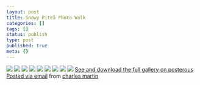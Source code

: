 ```yaml
---
layout: post
title: Snowy Piteå Photo Walk
categories: []
tags: []
status: publish
type: post
published: true
meta: {}
---
```




[![](http://posterous.com/getfile/files.posterous.com/charlesmartin/tkhXHcfBMjzwaWQzyNOceGmzuzpWV6m4hucnHX891KKZffI2hZEqynyxpD8f/IMG_5563.jpeg.scaled.500.jpg)](http://posterous.com/getfile/files.posterous.com/charlesmartin/6YUezXrLo18aiqlCM5YIUPh326MWOSUWrZFamCT1Gd1NAtfUUPvVaTX15fdD/IMG_5563.jpeg.scaled.1000.jpg) 
[![](http://posterous.com/getfile/files.posterous.com/charlesmartin/8P5vj6JYZ4znuYN300z6wvMB8CV3c3R3JWbWEiaq0L9GBz9Iqj7y2J8vP0Wt/IMG_5565.jpeg.scaled.500.jpg)](http://posterous.com/getfile/files.posterous.com/charlesmartin/Azg1WPAitieUYqeJLxwFKQK87VMaoRC6nX9vxdEkbyUDr9LJiD5KcWzuXPh5/IMG_5565.jpeg.scaled.1000.jpg) 
[![](http://posterous.com/getfile/files.posterous.com/charlesmartin/7OeX4y9EnZYvplvUJr8f1qIPnRln48CFzAgdACQnqkzXlIdPqeb6KVtubEhE/IMG_5566.jpeg.scaled.500.jpg)](http://posterous.com/getfile/files.posterous.com/charlesmartin/ChFBheA64rVKwh2i2Gi6jqBMZ5vpPxrCF738PiAft2VqY8bKA7mgi9Uikbjr/IMG_5566.jpeg.scaled.1000.jpg) 
[![](http://posterous.com/getfile/files.posterous.com/charlesmartin/OiBfHZ9vVErvSzBzGnTjQ5hr5hPtUz6dwoUbUJdlNMbOA4vNEKdJJPWZioX4/IMG_5569.jpeg.scaled.500.jpg)](http://posterous.com/getfile/files.posterous.com/charlesmartin/u7dcHR6z7zaKln8fPj3BPO1MN2PFNKuT2l6ck5YdyIB2q0T4eXZg68hVJkw1/IMG_5569.jpeg.scaled.1000.jpg) 
[![](http://posterous.com/getfile/files.posterous.com/charlesmartin/dSS3kJmslihioU5jAWCdqbsOdVAJ5NuBaDB58aQxvln0sdVH5dAIjwpAuWOH/IMG_5574.jpeg.scaled.500.jpg)](http://posterous.com/getfile/files.posterous.com/charlesmartin/0WXbmMDU1JatgI9LQMI7FKxBQaheaBROHsUReAsBnBiCVFYJLnAJO3liqqCQ/IMG_5574.jpeg.scaled.1000.jpg) 
[![](http://posterous.com/getfile/files.posterous.com/charlesmartin/ZNENWp3UnPh36pIDpcxTODQAVn0DVhfDnHsYBVf7obKZSA6PLABYA7TDcvfp/IMG_5575.jpeg.scaled.500.jpg)](http://posterous.com/getfile/files.posterous.com/charlesmartin/fnopFhRiyNijDqObHHtxigus7JAPKb60hEBDujhQzHzXoDGx7Lts6ILIgNxX/IMG_5575.jpeg.scaled.1000.jpg) 
[![](http://posterous.com/getfile/files.posterous.com/charlesmartin/CwJk9xRtDNrFiVcRc5uKnZrTsDOzOdTapF5iOxyUx8B0DSS0UpJ7vjaoZKRC/IMG_5578.jpeg.scaled.500.jpg)](http://posterous.com/getfile/files.posterous.com/charlesmartin/AYbiAKR1DKpMYqUwpXvHF3Tmmp5mIiM36Y4CG3AdmzQplw7iW47G8gDrtF9E/IMG_5578.jpeg.scaled.1000.jpg) 
[![](http://posterous.com/getfile/files.posterous.com/charlesmartin/vLZV05mGStHdlRfj52vGL61v9urNWXH0TLjVaJmPX4klatiq1uXSQD9TuJf5/IMG_5579.jpeg.scaled.500.jpg)](http://posterous.com/getfile/files.posterous.com/charlesmartin/ZlyA3y3GHL3a2PPHWEei6Iwdj7FdWK8zDxZcJGNJreG3w14y11O4RSIjcWlU/IMG_5579.jpeg.scaled.1000.jpg) 
[![](http://posterous.com/getfile/files.posterous.com/charlesmartin/T75at8fKO8d70u7KJC7nvffysJtbPMBQuMgR4W1TDKBxeQsGVVlD4vOKqvpt/IMG_5582.jpeg.scaled.500.jpg)](http://posterous.com/getfile/files.posterous.com/charlesmartin/v0i7b9eYBB1G464dU1OzC80YEuKg8O2JspyYIVOU8BMJ0yfrS3SnnpVlqS8y/IMG_5582.jpeg.scaled.1000.jpg) 
[See and download the full gallery on posterous](http://charlesmartin.posterous.com/snowy-pitea-photo-walk) 
[Posted via email](http://posterous.com)  from 
[charles martin](http://charlesmartin.posterous.com/snowy-pitea-photo-walk)
